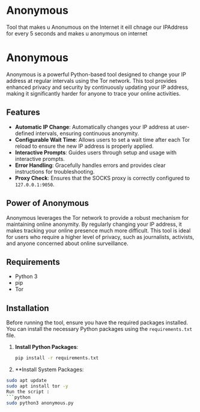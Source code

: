 # Anonymous
Tool that makes u Anonumous on the Internet it eill chnage our IPAddress for every 5 seconds and makes u anonymous on internet
# Anonymous

Anonymous is a powerful Python-based tool designed to change your IP address at regular intervals using the Tor network. This tool provides enhanced privacy and security by continuously updating your IP address, making it significantly harder for anyone to trace your online activities.

## Features

- **Automatic IP Change**: Automatically changes your IP address at user-defined intervals, ensuring continuous anonymity.
- **Configurable Wait Time**: Allows users to set a wait time after each Tor reload to ensure the new IP address is properly applied.
- **Interactive Prompts**: Guides users through setup and usage with interactive prompts.
- **Error Handling**: Gracefully handles errors and provides clear instructions for troubleshooting.
- **Proxy Check**: Ensures that the SOCKS proxy is correctly configured to `127.0.0.1:9050`.

## Power of Anonymous

Anonymous leverages the Tor network to provide a robust mechanism for maintaining online anonymity. By regularly changing your IP address, it makes tracking your online presence much more difficult. This tool is ideal for users who require a higher level of privacy, such as journalists, activists, and anyone concerned about online surveillance.

## Requirements

- Python 3
- pip
- Tor

## Installation

Before running the tool, ensure you have the required packages installed. You can install the necessary Python packages using the `requirements.txt` file.

1. **Install Python Packages**:
   ```sh
   pip install -r requirements.txt
2. **Install System Packages:
  ```sh 
sudo apt update
sudo apt install tor -y
Run the script :
```python
sudo python3 anonymous.py
